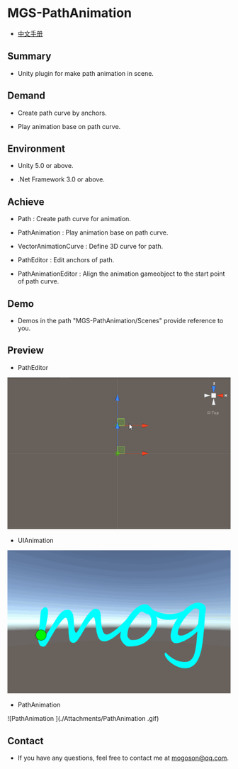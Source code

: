 ﻿# MGS-PathAnimation

- [中文手册](./README_ZH.md)



## Summary

- Unity plugin for make path animation in scene.



## Demand

- Create path curve by anchors.

- Play animation base on path curve.



## Environment

- Unity 5.0 or above.

- .Net Framework 3.0 or above.



## Achieve

- Path : Create path curve for animation.

- PathAnimation : Play animation base on path curve.

- VectorAnimationCurve : Define 3D curve for path.

- PathEditor : Edit anchors of path.

- PathAnimationEditor : Align the animation gameobject to the start point of path curve.



## Demo

- Demos in the path "MGS-PathAnimation/Scenes" provide reference to you.



## Preview

- PathEditor



![PathEditor](./Attachments/PathEditor.gif)



- UIAnimation

![UIAnimation](./Attachments/UIAnimation.gif)



- PathAnimation


![PathAnimation
](./Attachments/PathAnimation
.gif)



## Contact

- If you have any questions, feel free to contact me at mogoson@qq.com.